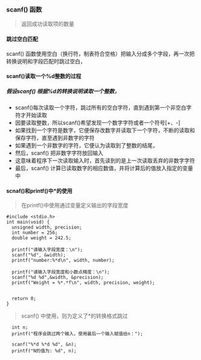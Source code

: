 ### scanf() 函数

> 返回成功读取项的数量

#### 跳过空白匹配

scanf() 函数使用空白（换行符，制表符合空格）把输入分成多个字段，再一次把转换说明和字段匹配时跳过空白，

#### scanf()读取一个%d整数的过程

##### 假设scanf() 根据%d的转换说明读取一个整数，

+ scanf()每次读取一个字符，跳过所有的空白字符，直到遇到第一个非空白字符才开始读取
+ 因要读取整数，所以scanf()希望发现一个数字字符或者一个符号[+、-]
+ 如果找到一个字符是数字，它便保存改数字并读取下一个字符，不断的读取和保存字符，直至遇到非数字的字符
+ 如果遇到一个非数字的字符，它便认为读取到了整数的结尾，
+ 然后，scanf() 把非数字字符放回输入
+ 这意味着程序下一次读取输入时，首先读到的是上一次读取丢弃的非数字字符
+ 最后，scanf() 计算已读取数字的相应数值，并将计算后的值放入指定的变量中

#### scnaf()和printf()中*的使用

> 在printf()中使用通过变量定义输出的字段宽度

```
#include <stdio.h>
int main(void) {
  unsigned width, precision;
  int number = 256;
  double weight = 242.5;

  printf("请输入字段宽度：\n");
  scanf("%d", &width);
  printf("number:%*d\n", width, number);

  printf("请输入字段宽度和小数点精度：\n");
  scanf("%d %d",&width, &precision);
  printf("Weight = %*.*f\n", width, precision, weight);


  return 0;
}
```

> scanf() 中使用，则为定义了*的转换格式跳过

```
  int n;
  printf("程序会跳过两个输入，使用最后一个输入赋值给n：");

  scanf("%*d %*d %d", &n);
  printf("N的值为: %d", n);
```

